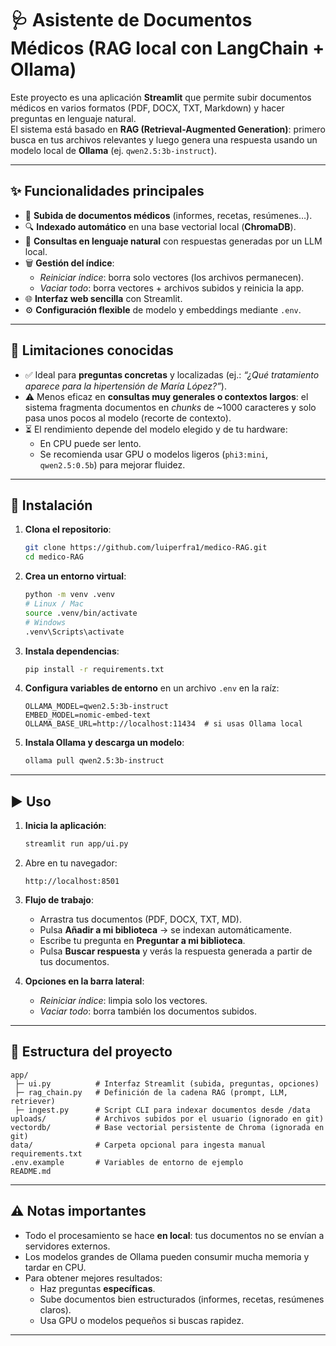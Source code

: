 # 🩺 Asistente de Documentos Médicos (RAG local con LangChain + Ollama)

Este proyecto es una aplicación **Streamlit** que permite subir documentos médicos en varios formatos (PDF, DOCX, TXT, Markdown) y hacer preguntas en lenguaje natural.  
El sistema está basado en **RAG (Retrieval-Augmented Generation)**: primero busca en tus archivos relevantes y luego genera una respuesta usando un modelo local de **Ollama** (ej. `qwen2.5:3b-instruct`).

---

## ✨ Funcionalidades principales
- 📂 **Subida de documentos médicos** (informes, recetas, resúmenes…).  
- 🔍 **Indexado automático** en una base vectorial local (**ChromaDB**).  
- 💬 **Consultas en lenguaje natural** con respuestas generadas por un LLM local.  
- 🗑️ **Gestión del índice**:  
  - *Reiniciar índice*: borra solo vectores (los archivos permanecen).  
  - *Vaciar todo*: borra vectores + archivos subidos y reinicia la app.  
- 🌐 **Interfaz web sencilla** con Streamlit.  
- ⚙️ **Configuración flexible** de modelo y embeddings mediante `.env`.  

---

## 📌 Limitaciones conocidas
- ✅ Ideal para **preguntas concretas** y localizadas (ej.: *“¿Qué tratamiento aparece para la hipertensión de María López?”*).  
- ⚠️ Menos eficaz en **consultas muy generales o contextos largos**: el sistema fragmenta documentos en *chunks* de ~1000 caracteres y solo pasa unos pocos al modelo (recorte de contexto).  
- ⏳ El rendimiento depende del modelo elegido y de tu hardware:
  - En CPU puede ser lento.  
  - Se recomienda usar GPU o modelos ligeros (`phi3:mini`, `qwen2.5:0.5b`) para mejorar fluidez.  

---

## 🚀 Instalación

1. **Clona el repositorio**:
   ```bash
   git clone https://github.com/luiperfra1/medico-RAG.git
   cd medico-RAG
   ```

2. **Crea un entorno virtual**:
   ```bash
   python -m venv .venv
   # Linux / Mac
   source .venv/bin/activate
   # Windows
   .venv\Scripts\activate
   ```

3. **Instala dependencias**:
   ```bash
   pip install -r requirements.txt
   ```

4. **Configura variables de entorno** en un archivo `.env` en la raíz:
   ```env
   OLLAMA_MODEL=qwen2.5:3b-instruct
   EMBED_MODEL=nomic-embed-text
   OLLAMA_BASE_URL=http://localhost:11434  # si usas Ollama local
   ```

5. **Instala Ollama y descarga un modelo**:
   ```bash
   ollama pull qwen2.5:3b-instruct
   ```

---

## ▶️ Uso

1. **Inicia la aplicación**:
   ```bash
   streamlit run app/ui.py
   ```

2. Abre en tu navegador:
   ```
   http://localhost:8501
   ```

3. **Flujo de trabajo**:
   - Arrastra tus documentos (PDF, DOCX, TXT, MD).  
   - Pulsa **Añadir a mi biblioteca** → se indexan automáticamente.  
   - Escribe tu pregunta en **Preguntar a mi biblioteca**.  
   - Pulsa **Buscar respuesta** y verás la respuesta generada a partir de tus documentos.  

4. **Opciones en la barra lateral**:
   - *Reiniciar índice*: limpia solo los vectores.  
   - *Vaciar todo*: borra también los documentos subidos.  

---

## 📂 Estructura del proyecto

```
app/
 ├─ ui.py          # Interfaz Streamlit (subida, preguntas, opciones)
 ├─ rag_chain.py   # Definición de la cadena RAG (prompt, LLM, retriever)
 ├─ ingest.py      # Script CLI para indexar documentos desde /data
uploads/           # Archivos subidos por el usuario (ignorado en git)
vectordb/          # Base vectorial persistente de Chroma (ignorada en git)
data/              # Carpeta opcional para ingesta manual
requirements.txt
.env.example       # Variables de entorno de ejemplo
README.md
```

---

## ⚠️ Notas importantes
- Todo el procesamiento se hace **en local**: tus documentos no se envían a servidores externos.  
- Los modelos grandes de Ollama pueden consumir mucha memoria y tardar en CPU.  
- Para obtener mejores resultados:  
  - Haz preguntas **específicas**.  
  - Sube documentos bien estructurados (informes, recetas, resúmenes claros).  
  - Usa GPU o modelos pequeños si buscas rapidez.  

---

